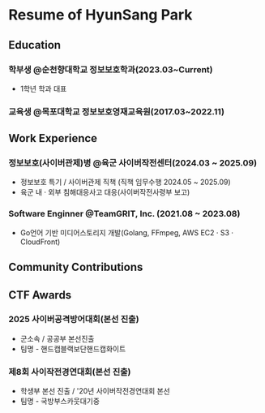 # Resume of HyunSang Park

## Education

### 학부생 @순천향대학교 정보보호학과(2023.03~Current)
- 1학년 학과 대표

### 교육생 @목포대학교 정보보호영재교육원(2017.03~2022.11)

## Work Experience

### 정보보호(사이버관제)병 @육군 사이버작전센터(2024.03 ~ 2025.09)
 
- 정보보호 특기 / 사이버관제 직책 (직책 임무수행 2024.05 ~ 2025.09)
- 육군 내 · 외부 침해대응사고 대응(사이버작전사령부 보고)

### Software Enginner @TeamGRIT, Inc. (2021.08 ~ 2023.08)

- Go언어 기반 미디어스토리지 개발(Golang, FFmpeg, AWS EC2 · S3 · CloudFront)

## Community Contributions

## CTF Awards

### 2025 사이버공격방어대회(본선 진출)

- 군소속 / 공공부 본선진출
- 팀명 - 핸드캡블랙보단핸드캡화이트

### 제8회 사이작전경연대회(본선 진출)

- 학생부 본선 진출 / '20년 사이버작전경연대회 본선
- 팀명 - 국방부스카웃대기중
